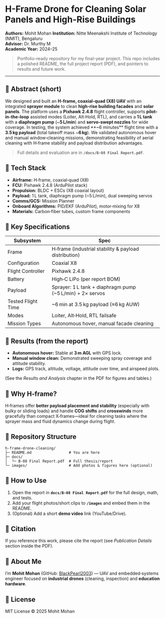 # H-Frame Drone for Cleaning Solar Panels and High-Rise Buildings

**Authors:** Mohit Mohan
**Institution:** Nitte Meenakshi Institute of Technology (NMIT), Bengaluru  
**Advisor:** Dr. Murthy M  
**Academic Year:** 2024–25

> Portfolio-ready repository for my final-year project. This repo includes a polished README, the full project report (PDF), and pointers to results and future work.

---

## 🔎 Abstract (short)
We designed and built an **H-frame, coaxial-quad (X8) UAV** with an integrated **sprayer module** to clean **high‑rise building facades** and **solar panels**. The platform uses a **Pixhawk 2.4.8** flight controller, supports **pilot-in-the-loop** assisted modes (Loiter, Alt‑Hold, RTL), and carries a **1 L tank** with a **diaphragm pump** (~**5 L/min**) and **servo‑swept nozzles** for wide coverage. In testing, the system achieved **~6 minutes** flight time with a **3.5 kg payload** (total takeoff mass ~**6 kg**). We validated autonomous hover and manual window‑cleaning missions, demonstrating feasibility of aerial cleaning with H‑frame stability and payload distribution advantages.

> Full details and evaluation are in **`/docs/B-08 Final Report.pdf`**.

## 🧰 Tech Stack
- **Airframe:** H‑frame, coaxial‑quad (X8)
- **FCU:** Pixhawk 2.4.8 (ArduPilot stack)
- **Propulsion:** BLDC + ESCs (X8 coaxial layout)
- **Payload:** 1 L tank, diaphragm pump (~5 L/min), dual sweeping servos
- **Comms/GCS:** Mission Planner
- **Onboard Algorithms:** PID/EKF (ArduPilot), motor‑mixing for X8
- **Materials:** Carbon‑fiber tubes, custom frame components

## 📌 Key Specifications
| Subsystem | Spec |
|---|---|
| Frame | H‑frame (industrial stability & payload distribution) |
| Configuration | Coaxial X8 |
| Flight Controller | Pixhawk 2.4.8 |
| Battery | High‑C LiPo (per report BOM) |
| Payload | Sprayer: 1 L tank + diaphragm pump (~5 L/min) + 2× servos |
| Tested Flight Time | ~6 min at 3.5 kg payload (≈6 kg AUW) |
| Modes | Loiter, Alt‑Hold, RTL failsafe |
| Mission Types | Autonomous hover, manual facade cleaning |

## 🧪 Results (from the report)
- **Autonomous hover:** Stable at **3 m AGL** with GPS lock.  
- **Manual window clean:** Demonstrated sweeping spray coverage and attitude stability.  
- **Logs:** GPS track, altitude, voltage, attitude over time, and airspeed plots.

(See the *Results and Analysis* chapter in the PDF for figures and tables.)

## 🧭 Why H‑frame?
H‑frames offer **better payload placement and stability** (especially with bulky or sliding loads) and handle **COG shifts** and **crosswinds** more gracefully than compact X‑frames—ideal for cleaning tasks where the sprayer mass and fluid dynamics change during flight.

## 📂 Repository Structure
```
h-frame-drone-cleaning/
├─ README.md                 # You are here
├─ docs/
│  └─ B-08 Final Report.pdf  # Full thesis/report
└─ images/                   # Add photos & figures here (optional)
```

## 🚀 How to Use
1. Open the report in **`docs/B-08 Final Report.pdf`** for the full design, math, and tests.
2. Add your flight photos/short clips to **`/images`** and embed them in the README.
3. (Optional) Add a short **demo video** link (YouTube/Drive).

## 🔗 Citation
If you reference this work, please cite the report (see *Publication Details* section inside the PDF).

## 👤 About Me
I’m **Mohit Mohan** (GitHub: [BlackPearl2003](https://github.com/BlackPearl2003)) — UAV and embedded‑systems engineer focused on **industrial drones** (cleaning, inspection) and **education hardware**.

## 📜 License
MIT License © 2025 Mohit Mohan
